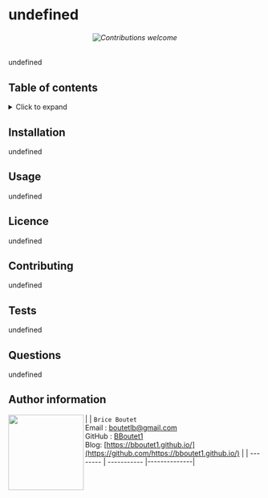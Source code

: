 
# undefined

###### <p align="center">![Contributions welcome](https://img.shields.io/badge/contributions-welcome-orange.svg)</p>

undefined

## Table of contents

<!-- ⛔️ MD-MAGIC-EXAMPLE:START (TOC:collapse=true&collapseText=Click to expand) -->
<details>
<summary>Click to expand</summary>

* [Installation](#installation)
* [Usage](#usage)
* [Licence](#licence)
* [Contributing](#contributing)
* [Tests](#tests)
* [Questiions](#questions)
* [Author information](#author-information)

</details>
<!-- ⛔️ MD-MAGIC-EXAMPLE:END -->

## Installation


undefined

## Usage

undefined

## Licence

undefined

## Contributing

undefined

## Tests

undefined

## Questions

undefined

## Author information

| <img align="left" width="150" height="auto" margin="10"  src="https://avatars3.githubusercontent.com/u/59809722?v=4"> |  `Brice Boutet`<br/>  Email : [boutetlb@gmail.com](boutetlb@gmail.com)<br/> GitHub : [BBoutet1](https://github.com/bboutet1)<br> Blog:  [https://bboutet1.github.io/](https://github.com/https://bboutet1.github.io/) |
| -------- | ----------- |--------------|
